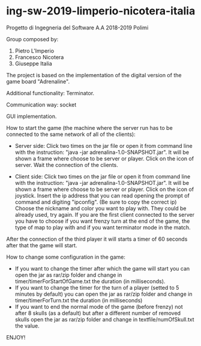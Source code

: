 # ing-sw-2019-limperio-nicotera-italia
Progetto di Ingegneria del Software A.A 2018-2019 Polimi

Group composed by:
1. Pietro L'Imperio
2. Francesco Nicotera
3. Giuseppe Italia

The project is based on the implementation of the digital version of the game board "Adrenaline".

Additional functionality: Terminator.

Communication way: socket

GUI implementation.

How to start the game (the machine where the server run has to be connected to the same network of all of the clients):

- Server side:
Click two times on the jar file or open it from command line with the instruction: "java -jar adrenalina-1.0-SNAPSHOT.jar".
It will be shown a frame where choose to be server or player. Click on the icon of server. Wait the connection of the clients.

- Client side:
Click two times on the jar file or open it from command line with the instruction: "java -jar adrenalina-1.0-SNAPSHOT.jar".
It will be shown a frame where choose to be server or player. Click on the icon of joystick. 
Insert the ip address that you can read opening the prompt of command and digiting "ipconfig". (Be sure to copy the correct ip)
Choose the nickname and color you want to play with. They could be already used, try again.
If you are the first client connected to the server you have to choose if you want frenzy turn at the end of the game, the type of map to play with and if you want terminator mode in the match.


After the connection of the third player it will starts a timer of 60 seconds after that the game will start.


How to change some configuration in the game:

- If you want to change the timer after which the game will start you can open the jar as rar/zip folder and change in timer/timerForStartOfGame.txt the duration (in milliseconds).
- If you want to change the timer for the turn of a player (setted to 5 minutes by default) you can open the jar as rar/zip folder and change in timer/timerForTurn.txt the duration (in milliseconds)
- If you want to end the normal mode of the game (before frenzy) not after 8 skulls (as a default) but after a different number of removed skulls open the jar as rar/zip folder and change in textfile/numOfSkull.txt the value.

ENJOY!
